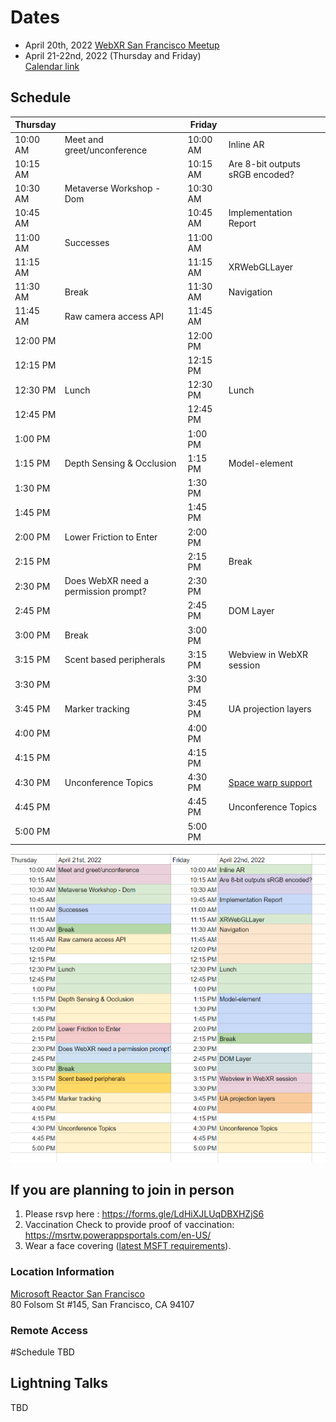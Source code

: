 # Dates

- April 20th, 2022 [WebXR San Francisco Meetup](https://www.meetup.com/Web-VR/events/285074729/)
- April 21-22nd, 2022 (Thursday and Friday)</br>
[Calendar link](https://www.w3.org/events/meetings/49c83780-eb0d-4d0a-a619-4d8f0637f7dd)</br>

## Schedule



| Thursday |                                      | Friday   |                                 |
| -------- | ------------------------------------ | -------- | ------------------------------- |
| 10:00 AM | Meet and greet/unconference          | 10:00 AM | Inline AR                       |
| 10:15 AM |                                      | 10:15 AM | Are 8-bit outputs sRGB encoded? |
| 10:30 AM | Metaverse Workshop - Dom             | 10:30 AM |                                 |
| 10:45 AM |                                      | 10:45 AM | Implementation Report           |
| 11:00 AM | Successes                            | 11:00 AM |                                 |
| 11:15 AM |                                      | 11:15 AM | XRWebGLLayer                    |
| 11:30 AM | Break                                | 11:30 AM | Navigation                      |
| 11:45 AM | Raw camera access API                | 11:45 AM |                                 |
| 12:00 PM |                                      | 12:00 PM |                                 |
| 12:15 PM |                                      | 12:15 PM |                                 |
| 12:30 PM | Lunch                                | 12:30 PM | Lunch                           |
| 12:45 PM |                                      | 12:45 PM |                                 |
| 1:00 PM  |                                      | 1:00 PM  |                                 |
| 1:15 PM  | Depth Sensing & Occlusion            | 1:15 PM  | Model-element                   |
| 1:30 PM  |                                      | 1:30 PM  |                                 |
| 1:45 PM  |                                      | 1:45 PM  |                                 |
| 2:00 PM  | Lower Friction to Enter              | 2:00 PM  |                                 |
| 2:15 PM  |                                      | 2:15 PM  | Break                           |
| 2:30 PM  | Does WebXR need a permission prompt? | 2:30 PM  |                                 |
| 2:45 PM  |                                      | 2:45 PM  | DOM Layer                       |
| 3:00 PM  | Break                                | 3:00 PM  |                                 |
| 3:15 PM  | Scent based peripherals              | 3:15 PM  | Webview in WebXR session        |
| 3:30 PM  |                                      | 3:30 PM  |                                 |
| 3:45 PM  | Marker tracking                      | 3:45 PM  | UA projection layers            |
| 4:00 PM  |                                      | 4:00 PM  |                                 |
| 4:15 PM  |                                      | 4:15 PM  |                                 |
| 4:30 PM  | Unconference Topics                  | 4:30 PM  |[Space warp support](https://github.com/immersive-web/layers/issues/272) |
| 4:45 PM  |                                      | 4:45 PM  |Unconference Topics              |
| 5:00 PM  |                                      | 5:00 PM  |

![Color coded schedule](https://github.com/immersive-web/administrivia/blob/main/F2F-April-2022/f2fApril22Schedule.png)

## If you are planning to join in person

1. Please rsvp here : https://forms.gle/LdHiXJLUqDBXHZjS6
2. Vaccination Check to provide proof of vaccination: https://msrtw.powerappsportals.com/en-US/
3. Wear a face covering ([latest MSFT requirements](https://microsoft.sharepoint.com/teams/Emergency_Preparedness/SitePages/Microsoft-Office-Site-Updates.aspx)).

### Location Information

[Microsoft Reactor San Francisco](https://g.page/microsoft-reactor?share)</br>
80 Folsom St #145, San Francisco, CA 94107

### Remote Access

#Schedule
TBD

## Lightning Talks

TBD
